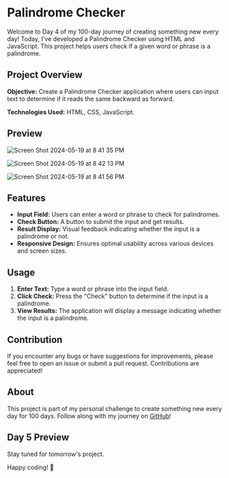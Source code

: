 # Palindrome Checker

Welcome to Day 4 of my 100-day journey of creating something new every day! Today, I've developed a Palindrome Checker using HTML and JavaScript. This project helps users check if a given word or phrase is a palindrome.

## Project Overview

**Objective:** Create a Palindrome Checker application where users can input text to determine if it reads the same backward as forward.

**Technologies Used:** HTML, CSS, JavaScript.

## Preview

![Screen Shot 2024-05-19 at 8 41 35 PM](https://github.com/vamshiachavelli/Palindrome_Checker/assets/58171768/ed42539d-4835-4f65-aed7-6d7665429a4f)


![Screen Shot 2024-05-19 at 8 42 13 PM](https://github.com/vamshiachavelli/Palindrome_Checker/assets/58171768/e62eeec0-ad7d-4ae1-b2c5-3005b2d05f4a)

![Screen Shot 2024-05-19 at 8 41 56 PM](https://github.com/vamshiachavelli/Palindrome_Checker/assets/58171768/b428c14c-273b-44f9-a497-29113eab04c7)



## Features

- **Input Field:** Users can enter a word or phrase to check for palindromes.
- **Check Button:** A button to submit the input and get results.
- **Result Display:** Visual feedback indicating whether the input is a palindrome or not.
- **Responsive Design:** Ensures optimal usability across various devices and screen sizes.

## Usage

1. **Enter Text:** Type a word or phrase into the input field.
2. **Click Check:** Press the "Check" button to determine if the input is a palindrome.
3. **View Results:** The application will display a message indicating whether the input is a palindrome.


## Contribution

If you encounter any bugs or have suggestions for improvements, please feel free to open an issue or submit a pull request. Contributions are appreciated!

## About

This project is part of my personal challenge to create something new every day for 100 days. Follow along with my journey on [GitHub]([https://github.com/vamshiachavelli])!

## Day 5 Preview

Stay tuned for tomorrow's project.

Happy coding! 🚀
